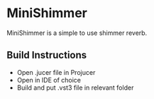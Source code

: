 # MiniShimmer

MiniShimmer is a simple to use shimmer reverb.

## Build Instructions
- Open .jucer file in Projucer
- Open in IDE of choice
- Build and put .vst3 file in relevant folder
